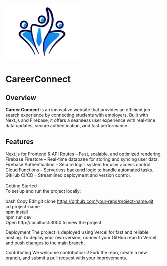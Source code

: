 ![he](https://github.com/jayGatsby988/fblawebdev/blob/main/logoPlain.png?raw=true)
<h1>CareerConnect</h1>
<h2>Overview</h2>
<b>Career Connect</b> is an innovative website that provides an efficient job search experience by connecting students with employers. Built with Next.js and Firebase, it offers a seamless user experience with real-time data updates, secure authentication, and fast performance.

<br/>
<h2>Features</h2>
Next.js for Frontend & API Routes – Fast, scalable, and optimized rendering.
<br/>
Firebase Firestore – Real-time database for storing and syncing user data.
<br/>
Firebase Authentication – Secure login system for user access control.
<br/>
Cloud Functions – Serverless backend logic to handle automated tasks.
<br/>
GitHub CI/CD – Streamlined deployment and version control.
<br/>
<br/>
Getting Started
<br/>
To set up and run the project locally:

bash
Copy
Edit
git clone https://github.com/your-repo/project-name.git  
cd project-name  
npm install  
npm run dev  
Open http://localhost:3000 to view the project.

Deployment
The project is deployed using Vercel for fast and reliable hosting. To deploy your own version, connect your GitHub repo to Vercel and push changes to the main branch.

Contributing
We welcome contributions! Fork the repo, create a new branch, and submit a pull request with your improvements.

